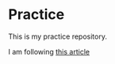 # Practice

This is my practice repository.

I am following [this article](https://www.pluralsight.com/blog/software-development/github-tutorial)
